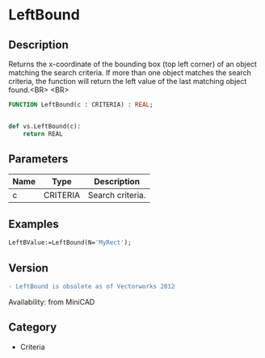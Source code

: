 # LeftBound

## Description
Returns the x-coordinate of the bounding box (top left corner) of an object matching the search criteria. If more than one object matches the search criteria, the function will return the left value of the last matching object found.&lt;BR&gt;
&lt;BR&gt;


```pascal
FUNCTION LeftBound(c : CRITERIA) : REAL;
```

```python

def vs.LeftBound(c):
    return REAL
```

## Parameters
|Name|Type|Description|
|---|---|---|
|c|CRITERIA|Search criteria.|

## Examples
```pascal
LeftBValue:=LeftBound(N='MyRect');
```

## Version
```diff
- LeftBound is obsolete as of Vectorworks 2012
```

Availability: from MiniCAD
## Category
* Criteria

